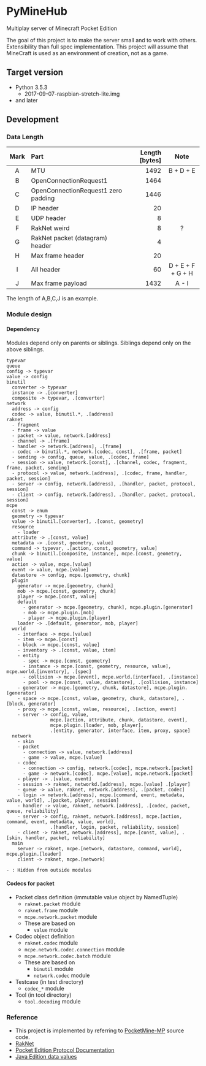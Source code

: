# PyMineHub

Multiplay server of Minecraft Pocket Edition

The goal of this project is to make the server small and to work with others.
Extensibility than full spec implementation.
This project will assume that MineCraft is used as an environment of creation, not as a game.

## Target version

- Python 3.5.3
  - 2017-09-07-raspbian-stretch-lite.img
- and later

## Development

### Data Length

| Mark | Part | Length [bytes] | Note |
|:---:|:---|---:|:---:|
| A | MTU | 1492 | B + D + E |
| B | OpenConnectionRequest1 | 1464 | |
| C | OpenConnectionRequest1 zero padding | 1446 | |
| D | IP header | 20 | |
| E | UDP header | 8 | |
| F | RakNet weird | 8 | ? | 
| G | RakNet packet (datagram) header | 4 | |
| H | Max frame header | 20 | |
| I | All header | 60 | D + E + F + G + H |
| J | Max frame payload | 1432 | A - I |

The length of A,B,C,J is an example.

### Module design

#### Dependency

Modules depend only on parents or siblings. Siblings depend only on the above siblings.

```
typevar
queue
config -> typevar
value -> config
binutil
  converter -> typevar
  instance -> .[converter]
  composite -> typevar, .[converter]
network
  address -> config
  codec -> value, binutil.*, .[address]
raknet
  - fragment
  - frame -> value
  - packet -> value, network.[address]
  - channel -> .[frame]
  - handler -> network.[address], .[frame]
  - codec -> binutil.*, network.[codec, const], .[frame, packet]
  - sending -> config, queue, value, .[codec, frame]
  - session -> value, network.[const], .[channel, codec, fragment, frame, packet, sending]
  - protocol -> value, network.[address], .[codec, frame, handler, packet, session]
  - server -> config, network.[address], .[handler, packet, protocol, session]
  - client -> config, network.[address], .[handler, packet, protocol, session]
mcpe
  const -> enum
  geometry -> typevar
  value -> binutil.[converter], .[const, geometry]
  resource
    - loader
  attribute -> .[const, value]
  metadata -> .[const, geometry, value]
  command -> typevar, .[action, const, geometry, value]
  chunk -> binutil.[composite, instance], mcpe.[const, geometry, value]
  action -> value, mcpe.[value]
  event -> value, mcpe.[value]
  datastore -> config, mcpe.[geometry, chunk]
  plugin
    generator -> mcpe.[geometry, chunk]
    mob -> mcpe.[const, geometry, chunk]
    player -> mcpe.[const, value]
    default
      - generator -> mcpe.[geometry, chunk], mcpe.plugin.[generator]
      - mob -> mcpe.plugin.[mob]
      - player -> mcpe.plugin.[player]
    loader -> .[default, generator, mob, player]
  world
    - interface -> mcpe.[value]
    - item -> mcpe.[const]
    - block -> mcpe.[const, value]
    - inventory -> .[const, value, item]
    - entity
      - spec -> mcpe.[const, geometry]
      - instance -> mcpe.[const, geometry, resource, value], mcpe.world.[inventory], .[spec]
      - collision -> mcpe.[event], mcpe.world.[interface], .[instance]
      - pool -> mcpe.[const, value, datastore], .[collision, instance]
    - generator -> mcpe.[geometry, chunk, datastore], mcpe.plugin.[generator]
    - space -> mcpe.[const, value, geometry, chunk, datastore], .[block, generator]
    - proxy -> mcpe.[const, value, resource], .[action, event]
    - server -> config, value,
                mcpe.[action, attribute, chunk, datastore, event],
                mcpe.plugin.[loader, mob, player],
                .[entity, generator, interface, item, proxy, space]
  network
    - skin
    - packet
      - connection -> value, network.[address]
      - game -> value, mcpe.[value]
    - codec
      - connection -> config, network.[codec], mcpe.network.[packet]
      - game -> network.[codec], mcpe.[value], mcpe.network.[packet]
    - player -> .[value, event]
    - session -> raknet, networkd.[address], mcpe.[value] .[player]
    - queue -> value, raknet, network.[address], .[packet, codec]
    - login -> network.[address], mcpe.[command, event, metadata, value, world], .[packet, player, session]
    - handler -> value, raknet, network.[address], .[codec, packet, queue, reliability]
    - server -> config, raknet, network.[address], mcpe.[action, command, event, metadata, value, world],
                .[handler, login, packet, reliability, session]
    - client -> raknet, network.[address], mcpe.[const, value], .[skin, handler, packet, reliability] 
  main
    server -> raknet, mcpe.[network, datastore, command, world], mcpe.plugin.[loader]
    client -> raknet, mcpe.[network]

- : Hidden from outside modules
```

#### Codecs for packet

- Packet class definition (immutable value object by NamedTuple)
  - `raknet.packet` module
  - `raknet.frame` module
  - `mcpe.network.packet` module
  - These are based on
    - `value` module
- Codec object definition
  - `raknet.codec` module
  - `mcpe.network.codec.connection` module
  - `mcpe.network.codec.batch` module
  - These are based on
    - `binutil` module
    - `network.codec` module
- Testcase (in test directory)
  - `codec_*` module
- Tool (in tool directory)
  - `tool.decoding` module

### Reference

- This project is implemented by referring to [PocketMine-MP](https://github.com/pmmp/PocketMine-MP) source code.
- [RakNet](http://www.raknet.net/raknet/manual/systemoverview.html)
- [Pocket Edition Protocol Documentation](http://wiki.vg/Pocket_Edition_Protocol_Documentation)
- [Java Edition data values](https://minecraft.gamepedia.com/Java_Edition_data_values)